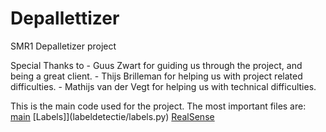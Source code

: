 # Depallettizer
 SMR1 Depalletizer project

 Special Thanks to
    - Guus Zwart for guiding us through the project, and being a great client.
    - Thijs Brilleman for helping us with project related difficulties.
    - Mathijs van der Vegt for helping us with technical difficulties.

 This is the main code used for the project.
 The most important files are:
 [main](main.py)
 [Labels]](labeldetectie/labels.py)
 [RealSense](IntelRealsence/RealSense.py)